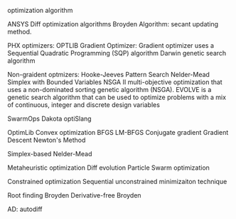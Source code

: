 
optimization algorithm

ANSYS
Diff optimization algorithms
	Broyden Algorithm: secant updating method.
	
PHX optimizers:
	OPTLIB Gradient Optimizer: Gradient optimizer uses a Sequential Quadratic Programming (SQP) algorithm
	Darwin genetic search algorithm

Non-graident optmizers:
	Hooke-Jeeves Pattern Search
	Nelder-Mead Simplex with Bounded Variables
	NSGA II multi-objective optimization that uses a non-dominated sorting genetic algorithm (NSGA).
	EVOLVE is a genetic search algorithm that can be used to optimize problems with a mix of continuous, integer and discrete design variables

SwarmOps
Dakota
optiSlang


 OptimLib
Convex optimization
	BFGS
	LM-BFGS
	Conjugate gradient
	Gradient Descent
	Newton's Method

Simplex-based
	Nelder-Mead

Metaheuristic optimization
	Diff evolution
	Particle Swarm optimization
	
Constrained optimization
	Sequential unconstrained minimizaiton technique
	
Root finding
	Broyden
	Derivative-free Broyden
	
AD:
autodiff
